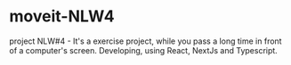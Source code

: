 # moveit-NLW4
project NLW#4 - It's  a exercise project, while you pass a long time in front of a computer's screen.  Developing, using React, NextJs and Typescript.
